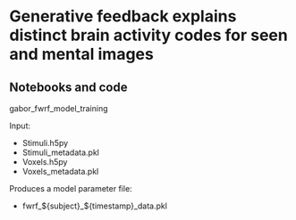 # Generative feedback explains distinct brain activity codes for seen and mental images
## Notebooks and code
gabor_fwrf_model_training

Input:

- Stimuli.h5py
- Stimuli_metadata.pkl
- Voxels.h5py
- Voxels_metadata.pkl

Produces a model parameter file:

- fwrf_${subject}_${timestamp}_data.pkl

